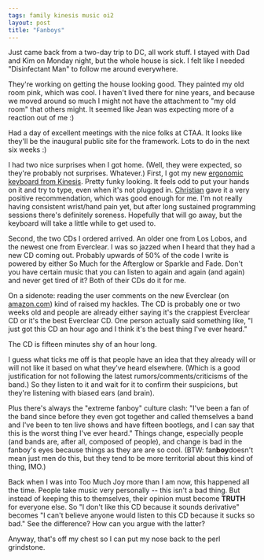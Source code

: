 ```yaml
---
tags: family kinesis music oi2
layout: post
title: "Fanboys"
---
```




Just came back from a two-day trip to DC, all work stuff. I stayed with Dad and Kim on Monday night, but the whole house is sick. I felt like I needed "Disinfectant Man" to follow me around everywhere.

<p>They're working on getting the house looking good. They painted my old room pink, which was cool. I haven't lived there for nine years, and because we moved around so much I might not have the attachment to "my old room" that others might. It seemed like Jean was expecting more of a reaction out of me :)</p>

<p>Had a day of excellent meetings with the nice folks at CTAA. It looks like they'll be the inaugural public site for the framework. Lots to do in the next six weeks :)</p>

<p>I had two nice surprises when I got home. (Well, they were expected, so they're probably not surprises. Whatever.) First, I got my new <a href="http://www.kinesis-ergo.com/contspec.html">ergonomic keyboard from Kinesis</a>. Pretty funky looking. It feels odd to put your hands on it and try to type, even when it's not plugged in. <a href="http://www.online-club.de/~lemburg/">Christian</a> gave it a very positive recommendation, which was good enough for me. I'm not really having consistent wrist/hand pain yet, but after long sustained programming sessions there's definitely soreness. Hopefully that will go away, but the keyboard will take a little while to get used to.</p>

<p>Second, the two CDs I ordered arrived. An older one from Los Lobos, and the newest one from Everclear. I was so jazzed when I heard that they had a new CD coming out. Probably upwards of 50% of the code I write is powered by either So Much for the Afterglow or Sparkle and Fade. Don't you have certain music that you can listen to again and again (and again) and never get tired of it? Both of their CDs do it for me.</p>

<p>On a sidenote: reading the user comments on the new Everclear (on <a href="http://www.amazon.com/exec/obidos/ASIN/B00004TWIT/o/qid=964012172/sr=8-1/ref=aps_sr_pm_1_3/102-0824001-6659363">amazon.com</a>) kind of raised my hackles. The CD is probably one or two weeks old and people are already either saying it's the crappiest Everclear CD or it's the best Everclear CD. One person actually said something like, "I just got this CD an hour ago and I think it's the best thing I've ever heard."</p>

<p>The CD is fifteen minutes shy of an hour long.</p>

<p>I guess what ticks me off is that people have an idea that they already will or will not like it based on what they've heard elsewhere. (Which is a good justification for not following the latest rumors/comments/criticisms of the band.) So they listen to it and wait for it to confirm their suspicions, but they're listening with biased ears (and brain).</p>

<p>Plus there's always the "extreme fanboy" culture clash: "I've been a fan of the band since before they even got together and called themselves a band and I've been to ten live shows and have fifteen bootlegs, and I can say that this is the worst thing I've ever heard." Things change, especially people (and bands are, after all, composed of people), and change is bad in the fanboy's eyes because things as they are are so cool. (BTW: fan<b>boy</b>doesn't mean just men do this, but they tend to be more territorial about this kind of thing, IMO.)</p>

<p>Back when I was into Too Much Joy more than I am now, this happened all the time. People take music very personally -- this isn't a bad thing. But instead of keeping this to themselves, their opinion must become <b>TRUTH</b> for everyone else. So "I don't like this CD because it sounds derivative" becomes "I can't believe anyone would listen to this CD because it sucks so bad." See the difference? How can you argue with the latter?</p>

<p>Anyway, that's off my chest so I can put my nose back to the perl grindstone.</p>


